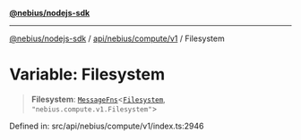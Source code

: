 [**@nebius/nodejs-sdk**](../../../../../README.md)

***

[@nebius/nodejs-sdk](../../../../../README.md) / [api/nebius/compute/v1](../README.md) / Filesystem

# Variable: Filesystem

> **Filesystem**: [`MessageFns`](../../../../../runtime/protos/core/interfaces/MessageFns.md)\<[`Filesystem`](../interfaces/Filesystem.md), `"nebius.compute.v1.Filesystem"`\>

Defined in: src/api/nebius/compute/v1/index.ts:2946
